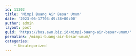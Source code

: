 ```yaml
---
id: 11302
title: 'Mimpi Buang Air Besar Umum'
date: '2023-06-17T03:49:38+00:00'
author: admin
layout: post
guid: 'https://bos.awn.biz.id/mimpi-buang-air-besar-umum/'
permalink: /mimpi-buang-air-besar-umum/
categories:
    - Uncategorized
---
```


